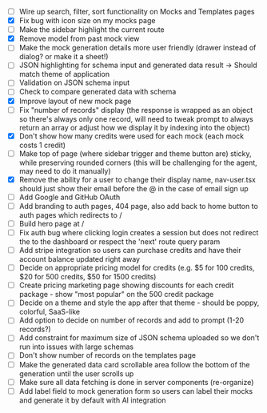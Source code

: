 - [ ] Wire up search, filter, sort functionality on Mocks and Templates pages
- [X] Fix bug with icon size on my mocks page
- [ ] Make the sidebar highlight the current route
- [X] Remove model from past mock view
- [ ] Make the mock generation details more user friendly (drawer instead of dialog? or make it a sheet!)
- [ ] JSON highlighting for schema input and generated data result -> Should match theme of application
- [ ] Validation on JSON schema input
- [ ] Check to compare generated data with schema
- [X] Improve layout of new mock page
- [ ] Fix "number of records" display (the response is wrapped as an object so there's always only one record, will need to tweak prompt to always return an array or adjust how we display it by indexing into the object)
- [X] Don't show how many credits were used for each mock (each mock costs 1 credit)
- [ ] Make top of page (where sidebar trigger and theme button are) sticky, while preserving rounded corners (this will be challenging for the agent, may need to do it manually)
- [X] Remove the ability for a user to change their display name, nav-user.tsx should just show their email before the @ in the case of email sign up
- [ ] Add Google and GitHub OAuth
- [ ] Add branding to auth pages, 404 page, also add back to home button to auth pages which redirects to /
- [ ] Build hero page at /
- [ ] Fix auth bug where clicking login creates a session but does not redirect the to the dashboard or respect the 'next' route query param
- [ ] Add stripe integration so users can purchase credits and have their account balance updated right away
- [ ] Decide on appropriate pricing model for credits (e.g. $5 for 100 credits, $20 for 500 credits, $50 for 1500 credits)
- [ ] Create pricing marketing page showing discounts for each credit package - show "most popular" on the 500 credit package
- [ ] Decide on a theme and style the app after that theme - should be poppy, colorful, SaaS-like
- [ ] Add option to decide on number of records and add to prompt (1-20 records?)
- [ ] Add constraint for maximum size of JSON schema uploaded so we don't run into issues with large schemas
- [ ] Don't show number of records on the templates page
- [ ] Make the generated data card scrollable area follow the bottom of the generation until the user scrolls up
- [ ] Make sure all data fetching is done in server components (re-organize)
- [ ] Add label field to mock generation form so users can label their mocks and generate it by default with AI integration